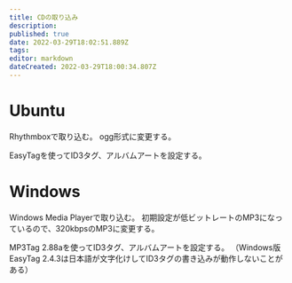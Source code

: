 ```yaml
---
title: CDの取り込み
description: 
published: true
date: 2022-03-29T18:02:51.889Z
tags: 
editor: markdown
dateCreated: 2022-03-29T18:00:34.807Z
---
```


# Ubuntu

Rhythmboxで取り込む。
ogg形式に変更する。

EasyTagを使ってID3タグ、アルバムアートを設定する。

# Windows

Windows Media Playerで取り込む。
初期設定が低ビットレートのMP3になっているので、320kbpsのMP3に変更する。

MP3Tag 2.88aを使ってID3タグ、アルバムアートを設定する。
（Windows版EasyTag 2.4.3は日本語が文字化けしてID3タグの書き込みが動作しないことがある）
